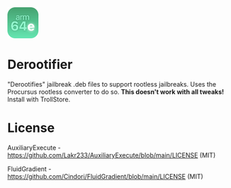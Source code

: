 <img src="derootifier-2-modified.png" alt="Logo" width="70" height="70">

# Derootifier
"Derootifies" jailbreak .deb files to support rootless jailbreaks. Uses the Procursus rootless converter to do so. **This doesn't work with all tweaks!** Install with TrollStore.

# License
AuxiliaryExecute - https://github.com/Lakr233/AuxiliaryExecute/blob/main/LICENSE (MIT)

FluidGradient - https://github.com/Cindori/FluidGradient/blob/main/LICENSE (MIT)
